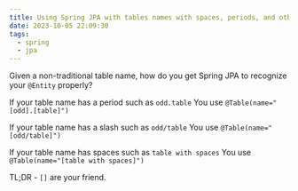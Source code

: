 ```yaml
---
title: Using Spring JPA with tables names with spaces, periods, and other special characters
date: 2023-10-05 22:09:30
tags:
  - spring
  - jpa
---
```


Given a non-traditional table name, how do you get Spring JPA to recognize your `@Entity` properly?

If your table name has a period such as `odd.table` You use `@Table(name="[odd].[table]")`

If your table name has a slash such as `odd/table` You use `@Table(name="[odd/table]")`

If your table name has spaces such as `table with spaces` You use `@Table(name="[table with spaces]")`

TL;DR - `[]` are your friend.
